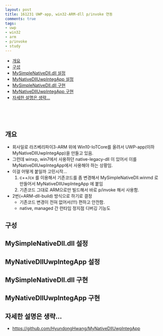 ```yaml
---
layout: post
title: 161231 UWP-app, win32-ARM-dll p/invoke 연동
comments: true
tags:
- uwp
- win32
- arm
- p/invoke
- study
---
```


<!-- TOC -->

- [개요](#개요)
- [구성](#구성)
- [MySimpleNativeDll.dll 설정](#mysimplenativedlldll-설정)
- [MyNativeDllUwpIntegApp 설정](#mynativedlluwpintegapp-설정)
- [MySimpleNativeDll.dll 구현](#mysimplenativedlldll-구현)
- [MyNativeDllUwpIntegApp 구현](#mynativedlluwpintegapp-구현)
- [자세한 설명은 생략...](#자세한-설명은-생략)

<!-- /TOC -->

<br>
<br>
<br>

## 개요

- 회사일로 라즈베리파이3-ARM 위에 Win10-IoTCore를 올려서 UWP-app(이하 MyNativeDllUwpIntegApp)을 만들고 있음.
- 그런데 winxp, win7에서 사용하던 native-legacy-dll 이 있어서 이를 MyNativeDllUwpIntegApp에서 사용해야 하는 상황임.
- 이걸 어떻게 붙일까 고민시작...
    1. c++/cx 를 이용해서 기존코드를 좀 변경해서 MySimpleNativeDll.winmd 로 만들어서 MyNativeDllUwpIntegApp 에 붙임
    2. 기존코드 그대로 ARM으로만 빌드해서 바로 p/invoke 해서 사용함.
- 2번(=ARM-dll-build) 방식으로 하기로 결정
    - 기존코드 변경이 전혀 없어서(!!!) 편하고 안전함.
    - native, managed 간 런타임 정지점 디버깅 기능도 

## 구성

## MySimpleNativeDll.dll 설정

## MyNativeDllUwpIntegApp 설정

## MySimpleNativeDll.dll 구현

## MyNativeDllUwpIntegApp 구현

## 자세한 설명은 생략...
- https://github.com/HyundongHwang/MyNativeDllUwpIntegApp